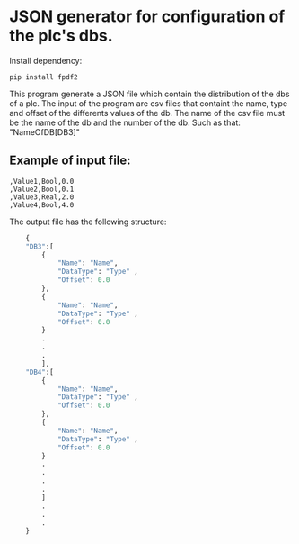 # JSON generator for configuration of the plc's dbs.

Install dependency:
```
pip install fpdf2
```

This program generate a JSON file which contain the distribution of the dbs of a plc.
The input of the program are csv files that containt the name, type and offset of the differents values of the db.
The name of the csv file must be the name of the db and the number of the db. Such as that: "NameOfDB[DB3]"

## Example of input file:
```csv
,Value1,Bool,0.0
,Value2,Bool,0.1
,Value3,Real,2.0
,Value4,Bool,4.0

```

The output file has the following structure:
``` python
    {
    "DB3":[
        {
            "Name": "Name",
            "DataType": "Type" ,
            "Offset": 0.0
        },
        {
            "Name": "Name",
            "DataType": "Type" ,
            "Offset": 0.0
        }
        .
        .
        .
        ],
    "DB4":[
        {
            "Name": "Name",
            "DataType": "Type" ,
            "Offset": 0.0
        },
        {
            "Name": "Name",
            "DataType": "Type" ,
            "Offset": 0.0
        }
        .
        .
        .
        .
        ]
        .
        .
        . 
    }
```